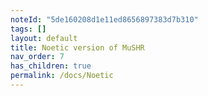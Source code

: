 ```yaml
---
noteId: "5de160208d1e11ed8656897383d7b310"
tags: []
layout: default
title: Noetic version of MuSHR
nav_order: 7
has_children: true
permalink: /docs/Noetic
---
```


